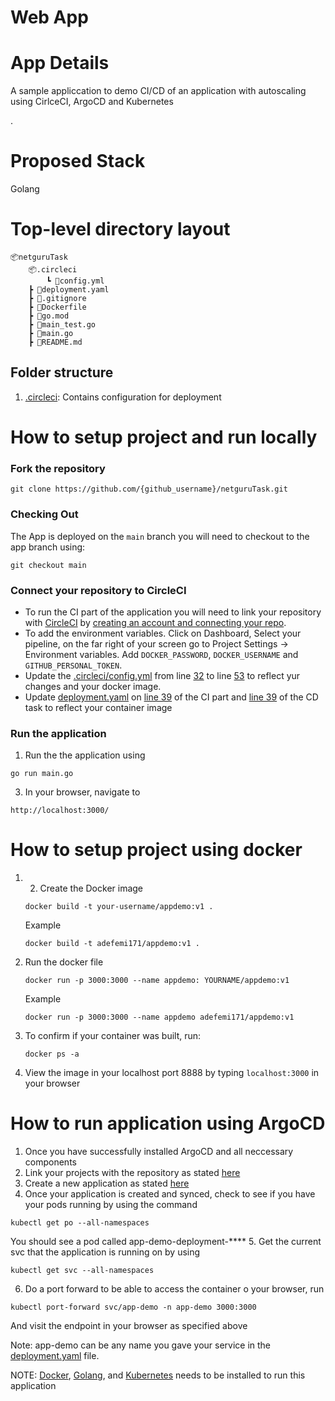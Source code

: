 # Web App



# App Details
A sample appliccation to demo CI/CD of an application with autoscaling using CirlceCI, ArgoCD and Kubernetes

.

# Proposed Stack

Golang


# Top-level directory layout

    📦netguruTask
        📦.circleci
            ┗ 📜config.yml
        ┣ 📜deployment.yaml
        ┣ 📜.gitignore
        ┣ 📜Dockerfile
        ┣ 📜go.mod
        ┣ 📜main_test.go
        ┣ 📜main.go
        ┣ 📜README.md


## Folder structure

1. [.circleci](https://github.com/adefemi171/netguruTask/tree/main/.circleci): Contains configuration for deployment

# How to setup project and run locally

### Fork the repository 

```
git clone https://github.com/{github_username}/netguruTask.git
```
### Checking Out
The App is deployed on the ``` main ``` branch you will need to checkout to the app branch using:

```
git checkout main
```

### Connect your repository to CircleCI
- To run the CI part of the application you will need to link your repository with [CircleCI](https://circleci.com/) by [creating an account and connecting your repo](https://circleci.com/signup/). 
- To add the environment variables. Click on Dashboard, Select your pipeline, on the far right of your screen go to Project Settings -> Environment variables. Add `DOCKER_PASSWORD`, `DOCKER_USERNAME` and `GITHUB_PERSONAL_TOKEN`.
- Update the [.circleci/config.yml](https://github.com/adefemi171/netguruTask/blob/main/.circleci/config.yml) from line [32](https://github.com/adefemi171/netguruTask/blob/291e74a727be999407c83501d8b78640473802b8/.circleci/config.yml#L32) to line [53](https://github.com/adefemi171/netguruTask/blob/291e74a727be999407c83501d8b78640473802b8/.circleci/config.yml#L53) to reflect yur changes and your docker image.
- Update [deployment.yaml]() on [line 39](https://github.com/adefemi171/netguruTask/blob/291e74a727be999407c83501d8b78640473802b8/deployment.yaml#L39) of the CI part and [line 39](https://github.com/adefemi171/netguruTask-CD/blob/7e3b5cad4297a2d579a11735e2fa6d71b965de4c/deployment.yaml#L39) of the CD task to reflect your container image

### Run the application

1. Run the the application using
```
go run main.go
```
3. In your browser, navigate to

```
http://localhost:3000/
```



# How to setup project using docker

1. 2.  Create the Docker image
    ```
    docker build -t your-username/appdemo:v1 .
    ```
    Example
    ```
    docker build -t adefemi171/appdemo:v1 .
    ```

3.  Run the docker file
    ```
    docker run -p 3000:3000 --name appdemo: YOURNAME/appdemo:v1
    ```
    Example
    ```
    docker run -p 3000:3000 --name appdemo adefemi171/appdemo:v1
    ```

4.  To confirm if your container was built, run:
    ```
    docker ps -a
    ```

5.  View the image in your localhost port 8888 by typing ```localhost:3000``` in your browser

# How to run application using ArgoCD
1. Once you have successfully installed ArgoCD and all neccessary components
2. Link your projects with the repository as stated [here](https://docs.google.com/document/d/1WUShzoZzdikpp9zpARXPzhCYHuZ8q5Yfq6Bxdd0CR-8/edit?usp=sharing)
3. Create a new application as stated [here](https://docs.google.com/document/d/1WUShzoZzdikpp9zpARXPzhCYHuZ8q5Yfq6Bxdd0CR-8/edit?usp=sharing)
4. Once your application is created and synced, check to see if you have your pods running by using the command
```
kubectl get po --all-namespaces
```
You should see a pod called app-demo-deployment-****
5. Get the current svc that the application is running on by using
```
kubectl get svc --all-namespaces
```
6. Do a port forward to be able to access the container o your browser, run
```
kubectl port-forward svc/app-demo -n app-demo 3000:3000
```
And visit the endpoint in your browser  as specified above

Note: app-demo can be any name you gave your service in the [deployment.yaml](https://github.com/adefemi171/netguruTask/blob/main/deployment.yaml) file.

NOTE: [Docker](https://docs.docker.com/get-docker/), [Golang](https://golang.org/doc/install), and [Kubernetes](https://kubernetes.io/docs/tasks/tools/install-kubectl/) needs to be installed to run this application